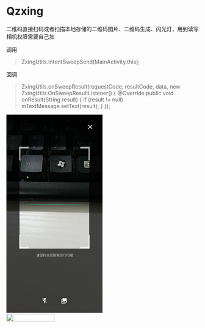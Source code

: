 # Qzxing
二维码直接扫码或者扫描本地存储的二维码图片、二维码生成、闪光灯，用到读写相机权限需要自己加
>
调用
>ZxingUtils.IntentSweepSend(MainActivity.this);
>
回调
>ZxingUtils.onSweepResult(requestCode, resultCode, data, new ZxingUtils.OnSweepResultListener() {
>               @Override
>              public void onResult(String result) {
>                   if (result != null)
>                       mTextMessage.setText(result);
>               }
>          });
>       
<img src="https://github.com/nicccccccccce/documents/blob/master/Screenshot_20210127-133806_Qzxing.jpg" height="50%" width="50%" />
<img src="https://github.com/nicccccccccce/documents/blob/master/zxing-001.gif" height="50%" width="50%" />
